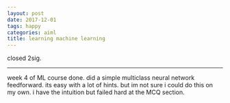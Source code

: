```yaml
---
layout: post
date: 2017-12-01
tags: happy
categories: aiml
title: learning machine learning
---
```


closed 2sig.

---

week 4 of ML course done. did a simple multiclass neural network feedforward. its easy with a lot of hints. but im not sure i could do this on my own. i have the intuition but failed hard at the MCQ section.
